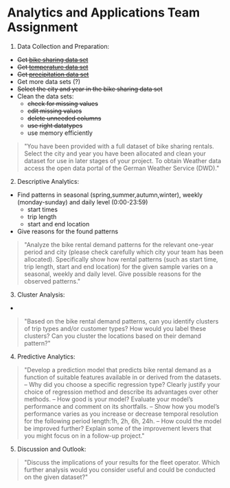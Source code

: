 # Analytics and Applications Team Assignment

1. Data Collection and Preparation:
- ~~Get [bike sharing data set](https://data.deutschebahn.com/dataset/data-call-a-bike)~~
- ~~Get [temperature data set](https://opendata.dwd.de/climate_environment/CDC/observations_germany/climate/hourly/precipitation/historical/)~~
- ~~Get [precipitation data set](https://opendata.dwd.de/climate_environment/CDC/observations_germany/climate/hourly/air_temperature/historical/)~~
- Get more data sets (?)
- ~~Select the city and year in the bike sharing data set~~
- Clean the data sets:
  - ~~check for missing values~~
  - ~~edit missing values~~
  - ~~delete unneeded columns~~
  - ~~use right datatypes~~
  - use memory efficiently
  
> "You have been provided with a full dataset of bike sharing rentals. Select the city and year you have been allocated and clean your dataset for use in later stages of your project. To obtain Weather data access the open data portal of the German Weather Service (DWD)."

2. Descriptive Analytics:
- Find patterns in seasonal (spring,summer,autumn,winter), weekly (monday-sunday) and daily level (0:00-23:59)
  - start times
  - trip length
  - start and end location
- Give reasons for the found patterns

> "Analyze the bike rental demand patterns for the relevant one-year period and city (please check carefully which city your team has been allocated). Specifically show how rental patterns (such as start time, trip length, start and end location) for the given sample varies on a seasonal, weekly and daily level. Give possible reasons for the observed patterns."
  
  
3. Cluster Analysis:
-

> "Based on the bike rental demand patterns, can you identify clusters of trip types and/or customer types? How would you label these clusters? Can you cluster the locations based on their demand pattern?"


4. Predictive Analytics:

> "Develop a prediction model that predicts bike rental demand as a function of suitable features available in or derived from the datasets.
– Why did you choose a specific regression type? Clearly justify your choice of regression method and describe its advantages over other methods.
– How good is your model? Evaluate your model’s performance and comment on its shortfalls.
– Show how you model’s performance varies as you increase or decrease temporal resolution for the following period length:1h, 2h, 6h, 24h.
– How could the model be improved further? Explain some of the improvement levers that you might focus on in a follow-up project."


5. Discussion and Outlook:

> "Discuss the implications of your results for the fleet operator. Which further analysis would you consider useful and could be conducted on the given dataset?"
  



